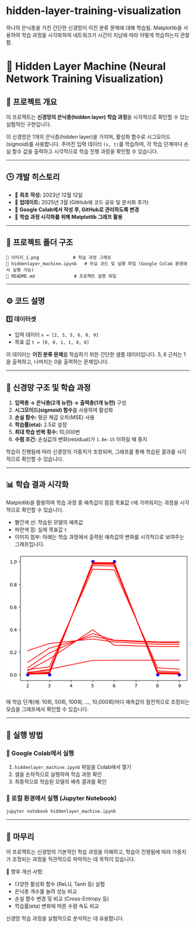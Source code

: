 # hidden-layer-training-visualization
하나의 은닉층을 가진 간단한 신경망이 이진 분류 문제에 대해 학습됨. Matplotlib을 사용하여 학습 과정을 시각화하여 네트워크가 시간이 지남에 따라 어떻게 학습하는지 관찰함.

# 🧠 Hidden Layer Machine (Neural Network Training Visualization)

## 📌 프로젝트 개요
이 프로젝트는 **신경망의 은닉층(hidden layer) 학습 과정**을 시각적으로 확인할 수 있는 실험적인 구현입니다.

이 신경망은 1개의 은닉층(hidden layer)을 가지며, 활성화 함수로 시그모이드(sigmoid)를 사용합니다.
주어진 입력 데이터 `(x, t)`를 학습하며, 각 학습 단계마다 손실 함수 값을 출력하고 시각적으로 학습 진행 과정을 확인할 수 있습니다.

---

## 🕒 개발 히스토리
- 📌 **최초 작성:** 2023년 12월 12일  
- 📌 **업데이트:** 2025년 3월 (GitHub에 코드 공유 및 문서화 추가)  
- 📌 **Google Colab에서 작성 후, GitHub로 관리하도록 변경**  
- 📌 **학습 과정 시각화를 위해 Matplotlib 그래프 활용**  

---

## 📂 프로젝트 폴더 구조
```
📄 이미지_1.png             # 학습 과정 그래프
📄 hiddenlayer_machine.ipynb   # 주요 코드 및 실행 파일 (Google Colab 환경에서 실행 가능)
📄 README.md               # 프로젝트 설명 파일
```

---

## ⚙️ 코드 설명
### 1️⃣ 데이터셋
- 입력 데이터 `x = [2, 3, 5, 6, 8, 9]`
- 목표 값 `t = [0, 0, 1, 1, 0, 0]`

이 데이터는 **이진 분류 문제**를 학습하기 위한 간단한 샘플 데이터입니다. 5, 6 근처는 1을 출력하고, 나머지는 0을 출력하는 문제입니다.

---

## 🔧 신경망 구조 및 학습 과정
1. **입력층 → 은닉층(2개 뉴런) → 출력층(1개 뉴런)** 구성
2. **시그모이드(sigmoid) 함수**를 사용하여 활성화
3. **손실 함수:** 평균 제곱 오차(MSE) 사용
4. **학습률(eta):** 2.5로 설정
5. **최대 학습 반복 횟수:** 10,000번
6. **수렴 조건:** 손실값의 변화(residual)가 `1.0e-15` 이하일 때 중지

학습이 진행됨에 따라 신경망의 가중치가 조정되며, 그래프를 통해 학습된 결과를 시각적으로 확인할 수 있습니다.

---

## 📊 학습 결과 시각화
Matplotlib을 활용하여 학습 과정 중 예측값이 점점 목표값 `t`에 가까워지는 과정을 시각적으로 확인할 수 있습니다.

- 빨간색 선: 학습된 모델의 예측값
- 파란색 점: 실제 목표값 `t`
- 이미지 첨부: 아래는 학습 과정에서 출력된 예측값의 변화를 시각적으로 보여주는 그래프입니다.

![학습 과정 그래프](이미지_1.png)

매 학습 단계(예: 10회, 50회, 100회, ..., 10,000회)마다 예측값이 점진적으로 조정되는 모습을 그래프에서 확인할 수 있습니다.

---

## 🏃 실행 방법
### 📌 Google Colab에서 실행
1. `hiddenlayer_machine.ipynb` 파일을 Colab에서 열기
2. 셀을 순차적으로 실행하여 학습 과정 확인
3. 최종적으로 학습된 모델의 예측 결과를 확인

### 📌 로컬 환경에서 실행 (Jupyter Notebook)
```bash
jupyter notebook hiddenlayer_machine.ipynb
```
---

## 🚀 마무리
이 프로젝트는 신경망의 기본적인 학습 과정을 이해하고, 학습이 진행됨에 따라 가중치가 조정되는 과정을 직관적으로 파악하는 데 목적이 있습니다.

📌 향후 개선 사항:
- 다양한 활성화 함수 (ReLU, Tanh 등) 실험
- 은닉층 개수를 늘려 성능 비교
- 손실 함수 변경 및 비교 (Cross-Entropy 등)
- 학습률(eta) 변화에 따른 수렴 속도 비교
 
신경망 학습 과정을 실험적으로 분석하는 데 유용합니다.
